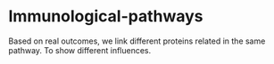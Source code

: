 Immunological-pathways
======================

Based on real outcomes, we link different proteins related in the same pathway. To show different influences.
